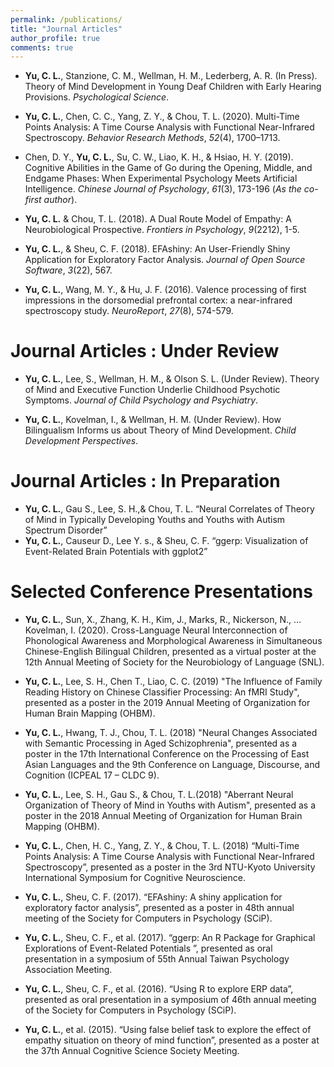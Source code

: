 ```yaml
---
permalink: /publications/
title: "Journal Articles"
author_profile: true
comments: true
---
```

- **Yu, C. L.**, Stanzione, C. M., Wellman, H. M., Lederberg, A. R. (In Press). Theory of Mind Development in Young Deaf Children with Early Hearing Provisions. *Psychological Science*.

- **Yu, C. L.**, Chen, C. C., Yang, Z. Y., & Chou, T. L. (2020). Multi-Time Points Analysis: A Time Course Analysis with Functional Near-Infrared Spectroscopy. *Behavior Research Methods*, *52*(4), 1700–1713.

- Chen, D. Y., **Yu, C. L.**, Su, C. W., Liao, K. H., & Hsiao, H. Y. (2019). Cognitive Abilities in the Game of Go during the Opening, Middle, and Endgame Phases: When Experimental Psychology Meets Artificial Intelligence. *Chinese Journal of Psychology*, *61*(3), 173-196 (*As the co-first author*).

- **Yu, C. L.** & Chou, T. L. (2018). A Dual Route Model of Empathy: A Neurobiological Prospective. *Frontiers in Psychology*, *9*(2212), 1-5.

- **Yu, C. L.**, & Sheu, C. F. (2018). EFAshiny: An User-Friendly Shiny Application for Exploratory Factor Analysis. *Journal of Open Source Software*, *3*(22), 567.
- **Yu, C. L.**, Wang, M. Y., & Hu, J. F. (2016). Valence processing of first impressions in the dorsomedial prefrontal cortex: a near-infrared spectroscopy study. *NeuroReport*, *27*(8), 574-579.

Journal Articles : Under Review
=====

- **Yu, C. L.**, Lee, S., Wellman, H. M., & Olson S. L. (Under Review). Theory of Mind and Executive Function Underlie Childhood Psychotic Symptoms. *Journal of Child Psychology and Psychiatry*.

- **Yu, C. L.**, Kovelman, I., & Wellman, H. M. (Under Review). How Bilingualism Informs us about Theory of Mind Development. *Child Development Perspectives*.


Journal Articles : In Preparation
=====

- **Yu, C. L.**, Gau S., Lee, S. H.,& Chou, T. L. “Neural Correlates of Theory of Mind in Typically Developing Youths and Youths with Autism Spectrum Disorder”
- **Yu, C. L.**, Causeur D., Lee Y. s., & Sheu, C. F. “ggerp: Visualization of Event-Related Brain Potentials with ggplot2”


Selected Conference Presentations
=====
- **Yu, C. L.**, Sun, X., Zhang, K. H., Kim, J., Marks, R., Nickerson, N., … Kovelman, I. (2020). Cross-Language Neural Interconnection of Phonological Awareness and Morphological Awareness in Simultaneous Chinese-English Bilingual Children, presented as a virtual poster at the 12th Annual Meeting of Society for the Neurobiology of Language (SNL).

- **Yu, C. L.**, Lee, S. H., Chen T., Liao, C. C. (2019) "The Influence of Family Reading History on Chinese Classifier Processing: An fMRI Study", presented as a poster in the 2019 Annual Meeting of Organization for Human Brain Mapping (OHBM).
- **Yu, C. L.**, Hwang, T. J., Chou, T. L. (2018) "Neural Changes Associated with Semantic Processing in Aged Schizophrenia", presented as a poster in the 17th International Conference on the Processing of East Asian Languages and the 9th Conference on Language, Discourse, and Cognition (ICPEAL 17 – CLDC 9).
- **Yu, C. L.**, Lee, S. H., Gau S., & Chou, T. L.(2018) "Aberrant Neural Organization of Theory of Mind in Youths with Autism", presented as a poster in the 2018 Annual Meeting of Organization for Human Brain Mapping (OHBM).
- **Yu, C. L.**, Chen, H. C., Yang, Z. Y., & Chou, T. L. (2018) “Multi-Time Points Analysis: A Time Course Analysis with Functional Near-Infrared Spectroscopy”, presented as a poster in the 3rd NTU-Kyoto University International Symposium for Cognitive Neuroscience. 
- **Yu, C. L.**, Sheu, C. F. (2017). “EFAshiny: A shiny application for exploratory factor analysis”, presented as a poster in 48th annual meeting of the Society for Computers in Psychology (SCiP).
- **Yu, C. L.**, Sheu, C. F., et al. (2017). “ggerp: An R Package for Graphical Explorations of Event-Related Potentials ”, presented as oral presentation in a symposium of 55th Annual Taiwan Psychology Association Meeting.
- **Yu, C. L.**, Sheu, C. F., et al. (2016). “Using R to explore ERP data”, presented as oral presentation in a symposium of 46th annual meeting of the Society for Computers in Psychology (SCiP).
- **Yu, C. L.**, et al. (2015). “Using false belief task to explore the effect of empathy situation on theory of mind function”, presented as a poster at the 37th Annual Cognitive Science Society Meeting.

